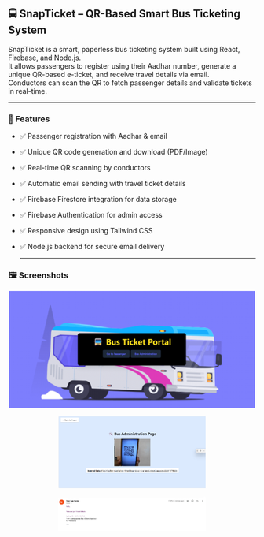 ## 🚍 SnapTicket – QR-Based Smart Bus Ticketing System

SnapTicket is a smart, paperless bus ticketing system built using React, Firebase, and Node.js.  
It allows passengers to register using their Aadhar number, generate a unique QR-based e-ticket, and receive travel details via email.  
Conductors can scan the QR to fetch passenger details and validate tickets in real-time.

---

### 🎯 Features

- ✅ Passenger registration with Aadhar & email  
- ✅ Unique QR code generation and download (PDF/Image)  
- ✅ Real-time QR scanning by conductors  
- ✅ Automatic email sending with travel ticket details  
- ✅ Firebase Firestore integration for data storage  
- ✅ Firebase Authentication for admin access  
- ✅ Responsive design using Tailwind CSS  
- ✅ Node.js backend for secure email delivery

  ---


### 🖼️ Screenshots


<p align="center">
  <img src="Homepage.png" alt="Homepage" width="500 height="200"/>

</p>

<p align="center">
  <img src="QRScanner.png" alt="QR Scanner" width="300"/>
  
</p>
<p align="center">
  <img src="ETICKET.png" alt="QR Scanner" width="300"/>
</p>


